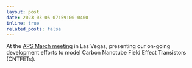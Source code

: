 ```yaml
---
layout: post
date: 2023-03-05 07:59:00-0400
inline: true
related_posts: false
---
```


At the [APS March meeting](https://www.aps.org/meetings/meeting.cfm?name=MAR23) in Las Vegas, presenting our on-going development efforts to model Carbon Nanotube Field Effect Transistors (CNTFETs).
